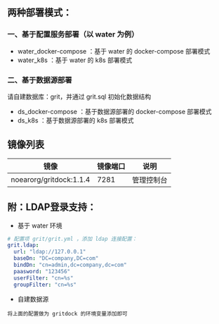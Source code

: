 

## 两种部署模式：

### 一、基于配置服务部署（以 water 为例）

* water_docker-compose ：基于 water 的 docker-compose 部署模式
* water_k8s ：基于 water 的 k8s 部署模式

### 二、基于数据源部署

请自建数据库：grit，并通过 grit.sql 初始化数据结构

* ds_docker-compose ：基于数据源部署的 docker-compose 部署模式
* ds_k8s ：基于数据源部署的 k8s 部署模式


## 镜像列表

| 镜像                 | 镜像端口    | 说明        |
|--------------------|-------|-----------|
| noearorg/gritdock:1.1.4 | 7281  | 管理控制台     |

## 附：LDAP登录支持：

* 基于 water 环境

```yaml
# 配置项 grit/grit.yml ，添加 ldap 连接配置：
grit.ldap:
  url: "ldap://127.0.0.1"
  baseDn: "DC=company,DC=com"
  bindDn: "cn=admin,dc=company,dc=com"
  paasword: "123456"
  userFilter: "cn=%s"
  groupFilter: "cn=%s"
```

* 自建数据源

```
将上面的配置做为 gritdock 的环境变量添加即可
```

